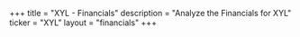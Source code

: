 +++
title = "XYL - Financials"
description = "Analyze the Financials for XYL"
ticker = "XYL"
layout = "financials"
+++

